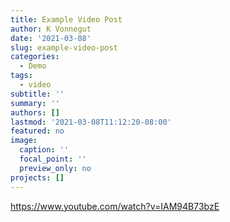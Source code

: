 ```yaml
---
title: Example Video Post
author: K Vonnegut
date: '2021-03-08'
slug: example-video-post
categories:
  - Demo
tags:
  - video
subtitle: ''
summary: ''
authors: []
lastmod: '2021-03-08T11:12:20-08:00'
featured: no
image:
  caption: ''
  focal_point: ''
  preview_only: no
projects: []
---
```


https://www.youtube.com/watch?v=IAM94B73bzE

